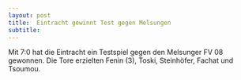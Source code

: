 ```yaml
---
layout: post
title:  Eintracht gewinnt Test gegen Melsungen
subtitle:  
---
```


Mit 7:0 hat die Eintracht ein Testspiel gegen den Melsunger FV 08 gewonnen. Die Tore erzielten Fenin (3), Toski, Steinhöfer, Fachat und Tsoumou.



